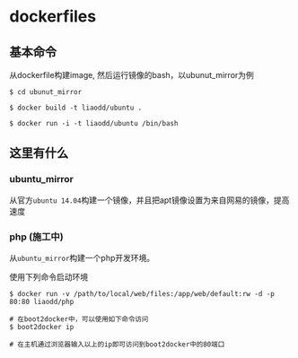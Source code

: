 # dockerfiles

## 基本命令

从dockerfile构建image, 然后运行镜像的bash，以ubunut_mirror为例

```shell
$ cd ubunut_mirror

$ docker build -t liaodd/ubuntu .

$ docker run -i -t liaodd/ubuntu /bin/bash

```

## 这里有什么

### ubuntu_mirror 

从官方`ubuntu 14.04`构建一个镜像，并且把apt镜像设置为来自网易的镜像，提高速度

### php (施工中)

从`ubuntu_mirror`构建一个php开发环境。

使用下列命令启动环境

```shell
$ docker run -v /path/to/local/web/files:/app/web/default:rw -d -p 80:80 liaodd/php

# 在boot2docker中，可以使用如下命令访问
$ boot2docker ip

# 在主机通过浏览器输入以上的ip即可访问到boot2docker中的80端口
```

